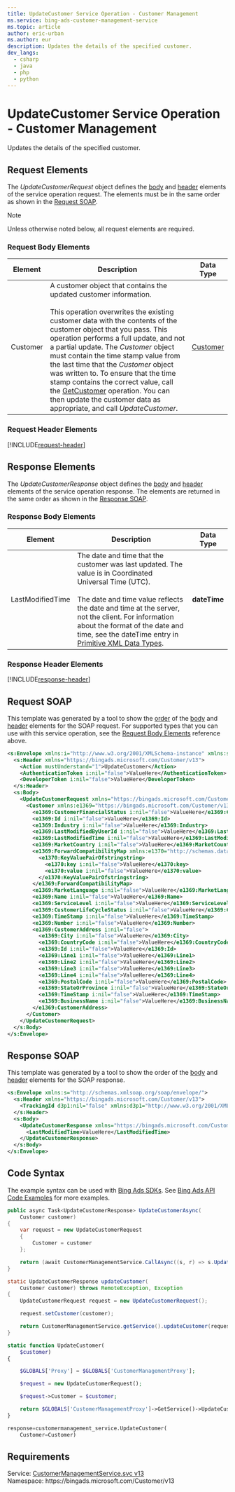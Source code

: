 ```yaml
---
title: UpdateCustomer Service Operation - Customer Management
ms.service: bing-ads-customer-management-service
ms.topic: article
author: eric-urban
ms.author: eur
description: Updates the details of the specified customer.
dev_langs: 
  - csharp
  - java
  - php
  - python
---
```

# UpdateCustomer Service Operation - Customer Management
Updates the details of the specified customer.

## <a name="request"></a>Request Elements
The *UpdateCustomerRequest* object defines the [body](#request-body) and [header](#request-header) elements of the service operation request. The elements must be in the same order as shown in the [Request SOAP](#request-soap). 

> [!NOTE]
> Unless otherwise noted below, all request elements are required.

### <a name="request-body"></a>Request Body Elements

|Element|Description|Data Type|
|-----------|---------------|-------------|
|<a name="customer"></a>Customer|A customer object that contains the updated customer information.<br/><br/>This operation overwrites the existing customer data with the contents of the customer object that you pass. This operation performs a full update, and not a partial update. The *Customer* object must contain the time stamp value from the last time that the *Customer* object was written to. To ensure that the time stamp contains the correct value, call the [GetCustomer](getcustomer.md) operation. You can then update the customer data as appropriate, and call *UpdateCustomer*.|[Customer](customer.md)|

### <a name="request-header"></a>Request Header Elements
[!INCLUDE[request-header](./includes/request-header.md)]

## <a name="response"></a>Response Elements
The *UpdateCustomerResponse* object defines the [body](#response-body) and [header](#response-header) elements of the service operation response. The elements are returned in the same order as shown in the [Response SOAP](#response-soap).

### <a name="response-body"></a>Response Body Elements

|Element|Description|Data Type|
|-----------|---------------|-------------|
|<a name="lastmodifiedtime"></a>LastModifiedTime|The date and time that the customer was last updated. The value is in Coordinated Universal Time (UTC).<br/><br/>The date and time value reflects the date and time at the server, not the client. For information about the format of the date and time, see the dateTime entry in [Primitive XML Data Types](https://go.microsoft.com/fwlink/?linkid=859198).|**dateTime**|

### <a name="response-header"></a>Response Header Elements
[!INCLUDE[response-header](./includes/response-header.md)]

## <a name="request-soap"></a>Request SOAP
This template was generated by a tool to show the [order](../guides/services-protocol.md#element-order) of the [body](#request-body) and [header](#request-header) elements for the SOAP request. For supported types that you can use with this service operation, see the [Request Body Elements](#request-header) reference above.

```xml
<s:Envelope xmlns:i="http://www.w3.org/2001/XMLSchema-instance" xmlns:s="http://schemas.xmlsoap.org/soap/envelope/">
  <s:Header xmlns="https://bingads.microsoft.com/Customer/v13">
    <Action mustUnderstand="1">UpdateCustomer</Action>
    <AuthenticationToken i:nil="false">ValueHere</AuthenticationToken>
    <DeveloperToken i:nil="false">ValueHere</DeveloperToken>
  </s:Header>
  <s:Body>
    <UpdateCustomerRequest xmlns="https://bingads.microsoft.com/Customer/v13">
      <Customer xmlns:e1369="https://bingads.microsoft.com/Customer/v13/Entities" i:nil="false">
        <e1369:CustomerFinancialStatus i:nil="false">ValueHere</e1369:CustomerFinancialStatus>
        <e1369:Id i:nil="false">ValueHere</e1369:Id>
        <e1369:Industry i:nil="false">ValueHere</e1369:Industry>
        <e1369:LastModifiedByUserId i:nil="false">ValueHere</e1369:LastModifiedByUserId>
        <e1369:LastModifiedTime i:nil="false">ValueHere</e1369:LastModifiedTime>
        <e1369:MarketCountry i:nil="false">ValueHere</e1369:MarketCountry>
        <e1369:ForwardCompatibilityMap xmlns:e1370="http://schemas.datacontract.org/2004/07/System.Collections.Generic" i:nil="false">
          <e1370:KeyValuePairOfstringstring>
            <e1370:key i:nil="false">ValueHere</e1370:key>
            <e1370:value i:nil="false">ValueHere</e1370:value>
          </e1370:KeyValuePairOfstringstring>
        </e1369:ForwardCompatibilityMap>
        <e1369:MarketLanguage i:nil="false">ValueHere</e1369:MarketLanguage>
        <e1369:Name i:nil="false">ValueHere</e1369:Name>
        <e1369:ServiceLevel i:nil="false">ValueHere</e1369:ServiceLevel>
        <e1369:CustomerLifeCycleStatus i:nil="false">ValueHere</e1369:CustomerLifeCycleStatus>
        <e1369:TimeStamp i:nil="false">ValueHere</e1369:TimeStamp>
        <e1369:Number i:nil="false">ValueHere</e1369:Number>
        <e1369:CustomerAddress i:nil="false">
          <e1369:City i:nil="false">ValueHere</e1369:City>
          <e1369:CountryCode i:nil="false">ValueHere</e1369:CountryCode>
          <e1369:Id i:nil="false">ValueHere</e1369:Id>
          <e1369:Line1 i:nil="false">ValueHere</e1369:Line1>
          <e1369:Line2 i:nil="false">ValueHere</e1369:Line2>
          <e1369:Line3 i:nil="false">ValueHere</e1369:Line3>
          <e1369:Line4 i:nil="false">ValueHere</e1369:Line4>
          <e1369:PostalCode i:nil="false">ValueHere</e1369:PostalCode>
          <e1369:StateOrProvince i:nil="false">ValueHere</e1369:StateOrProvince>
          <e1369:TimeStamp i:nil="false">ValueHere</e1369:TimeStamp>
          <e1369:BusinessName i:nil="false">ValueHere</e1369:BusinessName>
        </e1369:CustomerAddress>
      </Customer>
    </UpdateCustomerRequest>
  </s:Body>
</s:Envelope>
```

## <a name="response-soap"></a>Response SOAP
This template was generated by a tool to show the order of the [body](#response-body) and [header](#response-header) elements for the SOAP response.

```xml
<s:Envelope xmlns:s="http://schemas.xmlsoap.org/soap/envelope/">
  <s:Header xmlns="https://bingads.microsoft.com/Customer/v13">
    <TrackingId d3p1:nil="false" xmlns:d3p1="http://www.w3.org/2001/XMLSchema-instance">ValueHere</TrackingId>
  </s:Header>
  <s:Body>
    <UpdateCustomerResponse xmlns="https://bingads.microsoft.com/Customer/v13">
      <LastModifiedTime>ValueHere</LastModifiedTime>
    </UpdateCustomerResponse>
  </s:Body>
</s:Envelope>
```

## <a name="example"></a>Code Syntax
The example syntax can be used with [Bing Ads SDKs](../guides/client-libraries.md). See [Bing Ads API Code Examples](../guides/code-examples.md) for more examples.
```csharp
public async Task<UpdateCustomerResponse> UpdateCustomerAsync(
	Customer customer)
{
	var request = new UpdateCustomerRequest
	{
		Customer = customer
	};

	return (await CustomerManagementService.CallAsync((s, r) => s.UpdateCustomerAsync(r), request));
}
```
```java
static UpdateCustomerResponse updateCustomer(
	Customer customer) throws RemoteException, Exception
{
	UpdateCustomerRequest request = new UpdateCustomerRequest();

	request.setCustomer(customer);

	return CustomerManagementService.getService().updateCustomer(request);
}
```
```php
static function UpdateCustomer(
	$customer)
{

	$GLOBALS['Proxy'] = $GLOBALS['CustomerManagementProxy'];

	$request = new UpdateCustomerRequest();

	$request->Customer = $customer;

	return $GLOBALS['CustomerManagementProxy']->GetService()->UpdateCustomer($request);
}
```
```python
response=customermanagement_service.UpdateCustomer(
	Customer=Customer)
```

## Requirements
Service: [CustomerManagementService.svc v13](https://clientcenter.api.bingads.microsoft.com/Api/CustomerManagement/v13/CustomerManagementService.svc)  
Namespace: https\://bingads.microsoft.com/Customer/v13  

